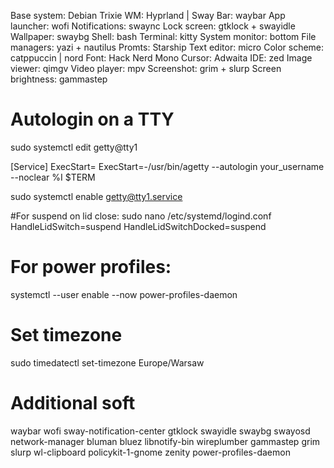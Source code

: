 Base system: Debian Trixie
WM: Hyprland | Sway
Bar: waybar
App launcher: wofi
Notifications: swaync
Lock screen: gtklock + swayidle
Wallpaper: swaybg
Shell: bash
Terminal: kitty
System monitor: bottom
File managers: yazi + nautilus
Promts: Starship
Text editor: micro
Color scheme: catppuccin | nord
Font: Hack Nerd Mono
Cursor: Adwaita
IDE: zed
Image viewer: qimgv
Video player: mpv
Screenshot: grim + slurp
Screen brightness: gammastep

# Autologin on a TTY
sudo systemctl edit getty@tty1

[Service]
ExecStart=
ExecStart=-/usr/bin/agetty --autologin your_username --noclear %I $TERM

sudo systemctl enable getty@tty1.service

#For suspend on lid close:
sudo nano /etc/systemd/logind.conf
HandleLidSwitch=suspend
HandleLidSwitchDocked=suspend

# For power profiles:
systemctl --user enable --now power-profiles-daemon

# Set timezone
sudo timedatectl set-timezone Europe/Warsaw

# Additional soft
waybar wofi sway-notification-center gtklock swayidle swaybg swayosd
network-manager bluman bluez libnotify-bin wireplumber
gammastep grim slurp wl-clipboard policykit-1-gnome zenity power-profiles-daemon
